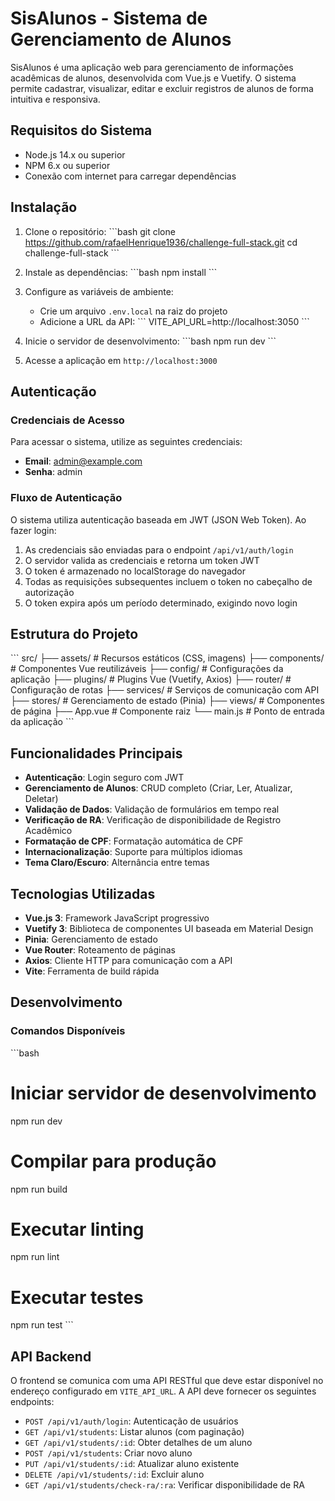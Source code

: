 # SisAlunos - Sistema de Gerenciamento de Alunos

SisAlunos é uma aplicação web para gerenciamento de informações acadêmicas de alunos, desenvolvida com Vue.js e Vuetify. O sistema permite cadastrar, visualizar, editar e excluir registros de alunos de forma intuitiva e responsiva.

## Requisitos do Sistema

- Node.js 14.x ou superior
- NPM 6.x ou superior
- Conexão com internet para carregar dependências

## Instalação

1. Clone o repositório:
\`\`\`bash
git clone https://github.com/rafaelHenrique1936/challenge-full-stack.git
cd challenge-full-stack
\`\`\`

2. Instale as dependências:
\`\`\`bash
npm install
\`\`\`

3. Configure as variáveis de ambiente:
   - Crie um arquivo `.env.local` na raiz do projeto
   - Adicione a URL da API:
\`\`\`
VITE_API_URL=http://localhost:3050
\`\`\`

4. Inicie o servidor de desenvolvimento:
\`\`\`bash
npm run dev
\`\`\`

5. Acesse a aplicação em `http://localhost:3000`

## Autenticação

### Credenciais de Acesso

Para acessar o sistema, utilize as seguintes credenciais:

- **Email**: admin@example.com
- **Senha**: admin

### Fluxo de Autenticação

O sistema utiliza autenticação baseada em JWT (JSON Web Token). Ao fazer login:

1. As credenciais são enviadas para o endpoint `/api/v1/auth/login`
2. O servidor valida as credenciais e retorna um token JWT
3. O token é armazenado no localStorage do navegador
4. Todas as requisições subsequentes incluem o token no cabeçalho de autorização
5. O token expira após um período determinado, exigindo novo login

## Estrutura do Projeto

\`\`\`
src/
├── assets/         # Recursos estáticos (CSS, imagens)
├── components/     # Componentes Vue reutilizáveis
├── config/         # Configurações da aplicação
├── plugins/        # Plugins Vue (Vuetify, Axios)
├── router/         # Configuração de rotas
├── services/       # Serviços de comunicação com API
├── stores/         # Gerenciamento de estado (Pinia)
├── views/          # Componentes de página
├── App.vue         # Componente raiz
└── main.js         # Ponto de entrada da aplicação
\`\`\`

## Funcionalidades Principais

- **Autenticação**: Login seguro com JWT
- **Gerenciamento de Alunos**: CRUD completo (Criar, Ler, Atualizar, Deletar)
- **Validação de Dados**: Validação de formulários em tempo real
- **Verificação de RA**: Verificação de disponibilidade de Registro Acadêmico
- **Formatação de CPF**: Formatação automática de CPF
- **Internacionalização**: Suporte para múltiplos idiomas
- **Tema Claro/Escuro**: Alternância entre temas

## Tecnologias Utilizadas

- **Vue.js 3**: Framework JavaScript progressivo
- **Vuetify 3**: Biblioteca de componentes UI baseada em Material Design
- **Pinia**: Gerenciamento de estado
- **Vue Router**: Roteamento de páginas
- **Axios**: Cliente HTTP para comunicação com a API
- **Vite**: Ferramenta de build rápida

## Desenvolvimento

### Comandos Disponíveis

\`\`\`bash
# Iniciar servidor de desenvolvimento
npm run dev

# Compilar para produção
npm run build

# Executar linting
npm run lint

# Executar testes
npm run test
\`\`\`

## API Backend

O frontend se comunica com uma API RESTful que deve estar disponível no endereço configurado em `VITE_API_URL`. A API deve fornecer os seguintes endpoints:

- `POST /api/v1/auth/login`: Autenticação de usuários
- `GET /api/v1/students`: Listar alunos (com paginação)
- `GET /api/v1/students/:id`: Obter detalhes de um aluno
- `POST /api/v1/students`: Criar novo aluno
- `PUT /api/v1/students/:id`: Atualizar aluno existente
- `DELETE /api/v1/students/:id`: Excluir aluno
- `GET /api/v1/students/check-ra/:ra`: Verificar disponibilidade de RA

